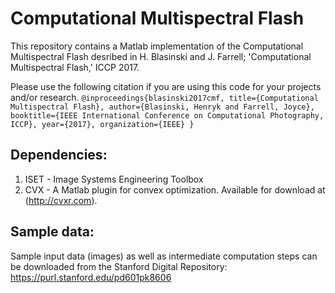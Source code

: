 # Computational Multispectral Flash

This repository contains a Matlab implementation of the Computational Multispectral Flash desribed in H. Blasinski and J. Farrell; 'Computational Multispectral Flash,' ICCP 2017.

Please use the following citation if you are using this code for your projects and/or research.
    ```@inproceedings{blasinski2017cmf,
        title={Computational Multispectral Flash},
        author={Blasinski, Henryk and Farrell, Joyce},
        booktitle={IEEE International Conference on Computational Photography, ICCP},
        year={2017},
        organization={IEEE}
     }```

## Dependencies:
1. ISET - Image Systems Engineering Toolbox 
2. CVX - A Matlab plugin for convex optimization. Available for download at (http://cvxr.com).

## Sample data:
Sample input data (images) as well as intermediate computation steps can be 
downloaded from the Stanford Digital Repository:
https://purl.stanford.edu/pd601pk8606



